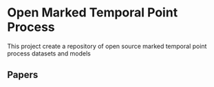 # Open Marked Temporal Point Process
This project create a repository of open source marked temporal point process datasets and models 

## Papers


